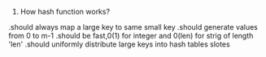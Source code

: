 1. How hash function works?

.should always map a large key to same small key
.should generate values from 0 to m-1
.should be fast,0(1) for integer and 0(len) for strig of length 'len'
.should uniformly distribute large keys into hash tables slotes